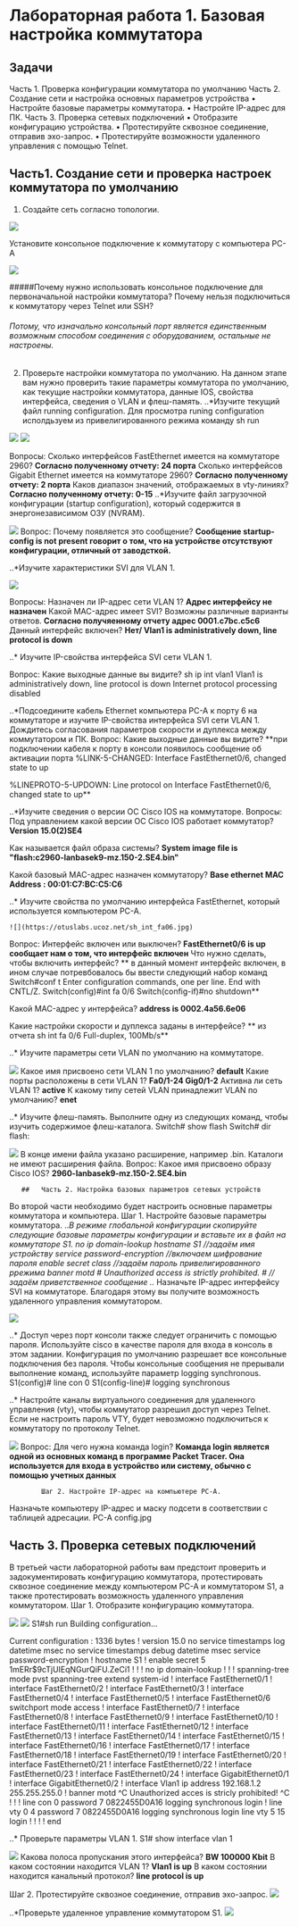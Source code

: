# Лабораторная работа 1. Базовая настройка коммутатора
##       Задачи
Часть 1. Проверка конфигурации коммутатора по умолчанию
Часть 2. Создание сети и настройка основных параметров устройства
    • Настройте базовые параметры коммутатора.
    • Настройте IP-адрес для ПК.
Часть 3. Проверка сетевых подключений
    • Отобразите конфигурацию устройства.
    • Протестируйте сквозное соединение, отправив эхо-запрос.
    • Протестируйте возможности удаленного управления с помощью Telnet.

##   Часть1. Создание сети и проверка настроек коммутатора по умолчанию
1. Создайте сеть согласно топологии.
   
![](https://otuslabs.ucoz.net/topologija.jpg)

 Установите консольное подключение к коммутатору с компьютера PC-A
 
![](https://otuslabs.ucoz.net/CPT_RS_232.jpg)

#####Почему нужно использовать консольное подключение для первоначальной настройки коммутатора? Почему нельзя подключиться к коммутатору через Telnet или SSH?
###### Потому, что изначально консольный порт является единственным возможным способом соединения с оборудованием, остальные не настроены.

2. Проверьте настройки коммутатора по умолчанию.
На данном этапе вам нужно проверить такие параметры коммутатора по умолчанию, как текущие настройки коммутатора, данные IOS, свойства интерфейса, сведения о VLAN и флеш-память.
..*Изучите текущий файл running configuration.
Для просмотра runing configuration исполдьзуем из привелигированного режима команду sh run

![]( https://otuslabs.ucoz.net/sh_run1.jpg)
![](https://otuslabs.ucoz.net/sh_run2.jpg)

Вопросы:
Сколько интерфейсов FastEthernet имеется на коммутаторе 2960?   **Согласно полученному отчету: 24 порта**
Сколько интерфейсов Gigabit Ethernet имеется на коммутаторе 2960? **Согласно полученному отчету: 2 порта**
Каков диапазон значений, отображаемых в vty-линиях? **Согласно полученному отчету: 0-15**
..*Изучите файл загрузочной конфигурации (startup configuration), который содержится в энергонезависимом ОЗУ (NVRAM).

![](https://otuslabs.ucoz.net/sh_start.jpg)
Вопрос:
Почему появляется это сообщение? **Сообщение startup-config is not present говорит о том, что на устройстве отсутствуют конфигурации, отличный от заводсткой.**

..*Изучите характеристики SVI для VLAN 1.

![](https://otuslabs.ucoz.net/sh_vlan1.jpg)

Вопросы:
Назначен ли IP-адрес сети VLAN 1? **Адрес интерфейсу не назначен**
Какой MAC-адрес имеет SVI? Возможны различные варианты ответов.  **Согласно получяенному отчету адрес 0001.c7bc.c5c6**
Данный интерфейс включен?  **Нет/ Vlan1 is administratively down, line protocol is down**

..* Изучите IP-свойства интерфейса SVI сети VLAN 1.

Вопрос:
Какие выходные данные вы видите?
sh ip int vlan1
Vlan1 is administratively down, line protocol is down
  Internet protocol processing disabled

..*Подсоедините кабель Ethernet компьютера PC-A к порту 6 на коммутаторе и изучите IP-свойства интерфейса SVI сети VLAN 1. Дождитесь согласования параметров скорости и дуплекса между коммутатором и ПК.
Вопрос:
Какие выходные данные вы видите? **при подключении кабеля к порту в консоли появилось сообщение об активации порта %LINK-5-CHANGED: Interface FastEthernet0/6, changed state to up

%LINEPROTO-5-UPDOWN: Line protocol on Interface FastEthernet0/6, changed state to up**

..*Изучите сведения о версии ОС Cisco IOS на коммутаторе.
Вопросы:
Под управлением какой версии ОС Cisco IOS работает коммутатор? **Version 15.0(2)SE4**

Как называется файл образа системы? **System image file is "flash:c2960-lanbasek9-mz.150-2.SE4.bin"**

Какой базовый MAC-адрес назначен коммутатору? **Base ethernet MAC Address : 00:01:C7:BC:C5:C6**

..* Изучите свойства по умолчанию интерфейса FastEthernet, который используется компьютером PC-A.

    ![](https://otuslabs.ucoz.net/sh_int_fa06.jpg)
Вопрос:
Интерфейс включен или выключен? **FastEthernet0/6 is up сообщает нам о том, что интерфейс включен**
Что нужно сделать, чтобы включить интерфейс? ** в данный момент интерфейс включен, в ином случае потревбовалось бы ввести следующий набор  команд
Switch#conf t
Enter configuration commands, one per line. End with CNTL/Z.
Switch(config)#int fa 0/6
Switch(config-if)#no shutdown**

Какой MAC-адрес у интерфейса? **address is 0002.4a56.6e06**

Какие настройки скорости и дуплекса заданы в интерфейсе? ** из отчета sh int fa 0/6 Full-duplex, 100Mb/s**


..* Изучите параметры сети VLAN по умолчанию на коммутаторе.

![](https://otuslabs.ucoz.net/sh_VLANs.jpg)
Какое имя присвоено сети VLAN 1 по умолчанию?  **default**
Какие порты расположены в сети VLAN 1?  **Fa0/1-24 Gig0/1-2**
Активна ли сеть VLAN 1? **active**
К какому типу сетей VLAN принадлежит VLAN по умолчанию? **enet**

..* Изучите флеш-память.
Выполните одну из следующих команд, чтобы изучить содержимое флеш-каталога.
Switch# show flash 
Switch# dir flash:

![](https://otuslabs.ucoz.net/sh_flash.jpg)
В конце имени файла указано расширение, например .bin. Каталоги не имеют расширения файла.
Вопрос:
Какое имя присвоено образу Cisco IOS?   **2960-lanbasek9-mz.150-2.SE4.bin**


       ##   Часть 2. Настройка базовых параметров сетевых устройств
Во второй части необходимо будет настроить основные параметры коммутатора и компьютера.
            Шаг 1. Настройте базовые параметры коммутатора.
..*В режиме глобальной конфигурации скопируйте следующие базовые параметры конфигурации и вставьте их в файл на коммутаторе S1. 
no ip domain-lookup 
hostname S1 //задаём имя устройству
service password-encryption //включаем шифрование пароля
enable secret class //задаём пароль привелигированного ррежима
banner motd # 
Unauthorized access is strictly prohibited. # //задаём приветственное сообщение
..* Назначьте IP-адрес интерфейсу SVI на коммутаторе. Благодаря этому вы получите возможность удаленного управления коммутатором.

   ![](https://otuslabs.ucoz.net/no_sh_vlan1.jpg)

..* Доступ через порт консоли также следует ограничить  с помощью пароля. Используйте cisco в качестве пароля для входа в консоль в этом задании. Конфигурация по умолчанию разрешает все консольные подключения без пароля. Чтобы консольные сообщения не прерывали выполнение команд, используйте параметр logging synchronous.
S1(config)# line con 0
S1(config-line)# logging synchronous 

..* Настройте каналы виртуального соединения для удаленного управления (vty), чтобы коммутатор разрешил доступ через Telnet. Если не настроить пароль VTY, будет невозможно подключиться к коммутатору по протоколу Telnet.

![](https://otuslabs.ucoz.net/all_passwords.jpg)
Вопрос:
Для чего нужна команда login? **Команда login является одной из основных команд в программе Packet Tracer. Она используется для входа в устройство или систему, обычно с помощью учетных данных**

            Шаг 2. Настройте IP-адрес на компьютере PC-A.
Назначьте компьютеру IP-адрес и маску подсети в соответствии с таблицей адресации.
   PC-A config.jpg



##    Часть 3. Проверка сетевых подключений
В третьей части лабораторной работы вам предстоит проверить и задокументировать конфигурацию коммутатора, протестировать сквозное соединение между компьютером PC-A и коммутатором S1, а также протестировать возможность удаленного управления коммутатором.
            Шаг 1. Отобразите конфигурацию коммутатора.
            
![](https://otuslabs.ucoz.net/sw_conf1.jpg)
![](https://otuslabs.ucoz.net/sw_conf2.jpg)
S1#sh run
Building configuration...

Current configuration : 1336 bytes
!
version 15.0
no service timestamps log datetime msec
no service timestamps debug datetime msec
service password-encryption
!
hostname S1
!
enable secret 5 $1$mERr$9cTjUIEqNGurQiFU.ZeCi1
!
!
!
no ip domain-lookup
!
!
!
spanning-tree mode pvst
spanning-tree extend system-id
!
interface FastEthernet0/1
!
interface FastEthernet0/2
!
interface FastEthernet0/3
!
interface FastEthernet0/4
!
interface FastEthernet0/5
!
interface FastEthernet0/6
 switchport mode access
!
interface FastEthernet0/7
!
interface FastEthernet0/8
!
interface FastEthernet0/9
!
interface FastEthernet0/10
!
interface FastEthernet0/11
!
interface FastEthernet0/12
!
interface FastEthernet0/13
!
interface FastEthernet0/14
!
interface FastEthernet0/15
!
interface FastEthernet0/16
!
interface FastEthernet0/17
!
interface FastEthernet0/18
!
interface FastEthernet0/19
!
interface FastEthernet0/20
!
interface FastEthernet0/21
!
interface FastEthernet0/22
!
interface FastEthernet0/23
!
interface FastEthernet0/24
!
interface GigabitEthernet0/1
!
interface GigabitEthernet0/2
!
interface Vlan1
 ip address 192.168.1.2 255.255.255.0
!
banner motd ^C Unauthorized acces is stricly prohibited! ^C
!
!
!
line con 0
 password 7 0822455D0A16
 logging synchronous
 login
!
line vty 0 4
 password 7 0822455D0A16
 logging synchronous
 login
line vty 5 15
 login
!
!
!
!
end

..* Проверьте параметры VLAN 1.
S1# show interface vlan 1 

![](https://otuslabs.ucoz.net/sh_vlan1_2.jpg)
Какова полоса пропускания этого интерфейса? **BW 100000 Kbit**
В каком состоянии находится VLAN 1? **Vlan1 is up** 
В каком состоянии находится канальный протокол? **line protocol is up**

Шаг 2. Протестируйте сквозное соединение, отправив эхо-запрос.
![](https://otuslabs.ucoz.net/Ping_PC.jpg)

..*Проверьте удаленное управление коммутатором S1.
![](https://otuslabs.ucoz.net/SSH.jpg)
